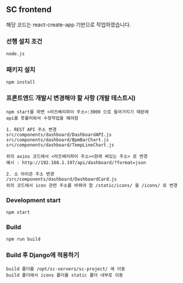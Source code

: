 ## SC frontend

해당 코드는 react-create-app 기반으로 작업하였습니다.

### 선행 설치 조건

```
node.js
```

### 패키지 설치

```
npm install
```

### 프론트엔드 개발시 변경해야 할 사항 (개발 테스트시)

```
npm start를 하면 <라즈베리파이 주소>:3000 으로 들어가지기 때문에   
api를 못불러와서 수정작업을 해야함

1. REST API 주소 변경
src/components/dashboard/DashboardAPI.js
src/components/dashboard/BpmBarChart.js
src/components/dashboard/TempLineChart.js

위의 axios 코드에서 <라즈베리파이 주소><원래 써있는 주소> 로 변경
예시 : http://192.168.1.197/api/dashboard/?format=json

2. 소 아이콘 주소 변경
/src/components/dashboard/DashboardCard.js
위의 코드에서 icon 관련 주소를 바꿔야 함 /static/icons/ 을 /icons/ 로 변경
```

### Development start

```
npm start
```

### Build

```
npm run build
```

### Build 후 Django에 적용하기

```
build 폴더를 /opt/sc-servers/sc-project/ 에 이동
build 폴더에서 icons 폴더를 static 폴더 내부로 이동
```
